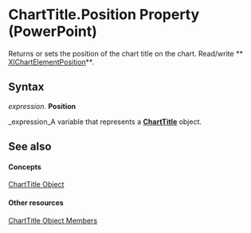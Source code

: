 
# ChartTitle.Position Property (PowerPoint)

Returns or sets the position of the chart title on the chart. Read/write  ** [XlChartElementPosition](9d383293-0cf7-d3ec-28c9-97b100546fec.md)**.


## Syntax

 _expression_. **Position**

 _expression_A variable that represents a  **[ChartTitle](21305a3b-1c77-d420-2156-79083189df03.md)** object.


## See also


#### Concepts


 [ChartTitle Object](21305a3b-1c77-d420-2156-79083189df03.md)
#### Other resources


 [ChartTitle Object Members](1bb13f83-17a5-4d38-5d51-f93901a2c858.md)
